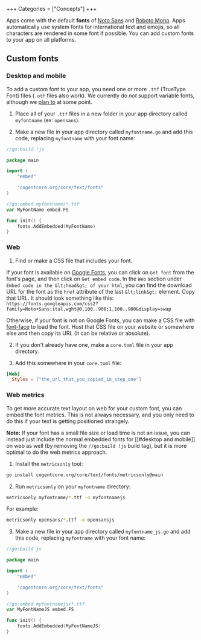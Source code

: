 +++
Categories = ["Concepts"]
+++

Apps come with the default **fonts** of [Noto Sans](https://fonts.google.com/noto/specimen/Noto+Sans) and [Roboto Mono](https://fonts.google.com/specimen/Roboto+Mono). Apps automatically use system fonts for international text and emojis, so all characters are rendered in some font if possible. You can add custom fonts to your app on all platforms.

## Custom fonts

### Desktop and mobile

To add a custom font to your app, you need one or more `.ttf` (TrueType Font) files (`.otf` files also work). We currently do *not* support variable fonts, although we [plan to](https://github.com/go-text/typesetting/issues/151) at some point.

1. Place all of your `.ttf` files in a new folder in your app directory called `myfontname` (ex: `opensans`).

2. Make a new file in your app directory called `myfontname.go` and add this code, replacing `myfontname` with your font name:

```go
//go:build !js

package main

import (
    "embed"

    "cogentcore.org/core/text/fonts"
)

//go:embed myfontname/*.ttf
var MyFontName embed.FS

func init() {
    fonts.AddEmbedded(MyFontName)
}
```

### Web

1. Find or make a CSS file that includes your font.

If your font is available on [Google Fonts](https://fonts.google.com/), you can click on `Get font` from the font's page, and then click on `Get embed code`. In the `Web` section under `Embed code in the &lt;head&gt; of your html`, you can find the download URL for the font as the `href` attribute of the last `&lt;link&gt;` element. Copy that URL. It should look something like this: `https://fonts.googleapis.com/css2?family=Noto+Sans:ital,wght@0,100..900;1,100..900&display=swap`

Otherwise, if your font is not on Google Fonts, you can make a CSS file with [font-face](https://developer.mozilla.org/en-US/docs/Web/CSS/@font-face) to load the font. Host that CSS file on your website or somewhere else and then copy its URL (it can be relative or absolute).

2. If you don't already have one, make a `core.toml` file in your app directory.

3. Add this somewhere in your `core.toml` file:

```toml
[Web]
  Styles = ["the_url_that_you_copied_in_step_one"]
```

### Web metrics

To get more accurate text layout on web for your custom font, you can embed the font metrics. This is not always necessary, and you only need to do this if your text is getting positioned strangely.

**Note:** If your font has a small file size or load time is not an issue, you can instead just include the normal embedded fonts for [[#desktop and mobile]] on web as well (by removing the `//go:build !js` build tag), but it is more optimal to do the web metrics approach.

1. Install the `metricsonly` tool:

```sh
go install cogentcore.org/core/text/fonts/metricsonly@main
```

2. Run `metricsonly` on your `myfontname` directory:

```sh
metricsonly myfontname/*.ttf -o myfontnamejs
```

For example:

```sh
metricsonly opensans/*.ttf -o opensansjs
```

3. Make a new file in your app directory called `myfontname_js.go` and add this code, replacing `myfontname` with your font name:

```go
//go:build js

package main

import (
    "embed"

    "cogentcore.org/core/text/fonts"
)

//go:embed myfontnamejs/*.ttf
var MyFontNameJS embed.FS

func init() {
    fonts.AddEmbedded(MyFontNameJS)
}
```
